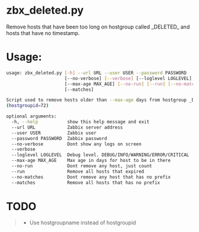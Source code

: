 # zbx_deleted.py
Remove hosts that have been too long on hostgroup called \_DELETED\_ and hosts that have no timestamp.

# Usage:
```sh
usage: zbx_deleted.py [-h] --url URL --user USER --password PASSWORD
                      [--no-verbose] [--verbose] [--loglevel LOGLEVEL]
                      [--max-age MAX_AGE] [--no-run] [--run] [--no-matches]
                      [--matches]

Script used to remove hosts older than --max-age days from hostgroup _DELETED_
(hostgroupid=72)

optional arguments:
  -h, --help           show this help message and exit
  --url URL            Zabbix server address
  --user USER          Zabbix user
  --password PASSWORD  Zabbix password
  --no-verbose         Dont show any logs on screen
  --verbose
  --loglevel LOGLEVEL  Debug level. DEBUG/INFO/WARNING/ERROR/CRITICAL
  --max-age MAX_AGE    Max age in days for host to be in there
  --no-run             Dont remove any host, just count
  --run                Remove all hosts that expired
  --no-matches         Dont remove any host that has no prefix
  --matches            Remove all hosts that has no prefix
```

# TODO
> - Use hostgroupname instead of hostgroupid
